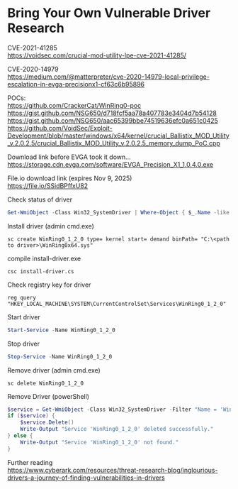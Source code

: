 # Bring Your Own Vulnerable Driver Research  

CVE-2021-41285  
https://voidsec.com/crucial-mod-utility-lpe-cve-2021-41285/  

CVE-2020-14979  
https://medium.com/@matterpreter/cve-2020-14979-local-privilege-escalation-in-evga-precisionx1-cf63c6b95896  

POCs:  
https://github.com/CrackerCat/WinRing0-poc  
https://gist.github.com/NSG650/d718fcf5aa78a407783e3404d7b54128  
https://gist.github.com/NSG650/aac65399bbe74519636efc0a651c0425  
https://github.com/VoidSec/Exploit-Development/blob/master/windows/x64/kernel/crucial_Ballistix_MOD_Utility_v.2.0.2.5/crucial_Ballistix_MOD_Utility_v.2.0.2.5_memory_dump_PoC.cpp  

Download link before EVGA took it down...  
https://storage.cdn.evga.com/software/EVGA_Precision_X1_1.0.4.0.exe  

File.io download link (expires Nov 9, 2025)  
https://file.io/SSidBPffxU82  

Check status of driver  
```powershell  
Get-WmiObject -Class Win32_SystemDriver | Where-Object { $_.Name -like "*WinRing0*" }
```  

Install driver (admin cmd.exe)  
```  
sc create WinRing0_1_2_0 type= kernel start= demand binPath= "C:\<path to driver>\WinRing0x64.sys"
```  

compile install-driver.exe  
```  
csc install-driver.cs
```  

Check registry key for driver  
```  
reg query "HKEY_LOCAL_MACHINE\SYSTEM\CurrentControlSet\Services\WinRing0_1_2_0"
```  

Start driver  
```powershell  
Start-Service -Name WinRing0_1_2_0
```  

Stop driver  
```powershell  
Stop-Service -Name WinRing0_1_2_0
```  

Remove driver (admin cmd.exe)  
```  
sc delete WinRing0_1_2_0
```  

Remove Driver (powerShell)  
```powershell  
$service = Get-WmiObject -Class Win32_SystemDriver -Filter "Name = 'WinRing0_1_2_0'"
if ($service) {
    $service.Delete()
    Write-Output "Service 'WinRing0_1_2_0' deleted successfully."
} else {
    Write-Output "Service 'WinRing0_1_2_0' not found."
}
```  

Further reading  
https://www.cyberark.com/resources/threat-research-blog/inglourious-drivers-a-journey-of-finding-vulnerabilities-in-drivers  



